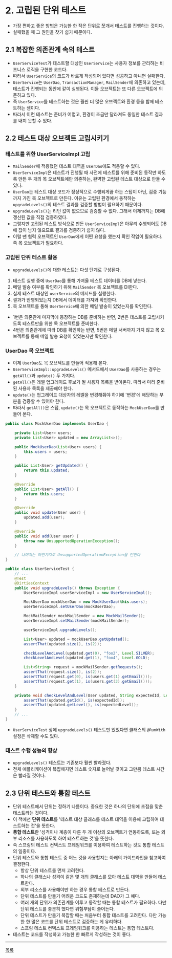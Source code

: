 # 2. 고립된 단위 테스트

- 가장 편하고 좋은 방법은 가능한 한 작은 단위로 쪼개서 테스트를 진행하는 것이다.
- 실패했을 때 그 원인을 찾기 쉽기 때문이다.

## 2.1 복잡한 의존관계 속의 테스트

- `UserServiceTest`가 테스트할 대상인 `UserService`는 사용자 정보를 관리하는 비즈니스 로직을 구현한 코드다.
- 따라서 `UserService`의 코드가 바르게 작성되어 있다면 성공하고 아니면 실패한다.
- `UserService`는 `UserDao`, `TransactionManager`, `MailSender`에 의존하고 있는데, 테스트가 진행되는 동안에 같이 실행된다. 이들 오브젝트는 또 다른 오브젝트에 의존하고 있다.
- 즉 `UserService`를 테스트하는 것은 훨씬 더 많은 오브젝트와 환경 등을 함께 테스트하는 셈이다.
- 따라서 이런 테스트는 준비가 어렵고, 환경이 조금만 달라져도 동일한 테스트 결과를 내지 못할 수 있다.

## 2.2 테스트 대상 오브젝트 고립시키기

### 테스트를 위한 UserServiceImpl 고립

- `MailSender`에 적용했던 테스트 대역을 `UserDao`에도 적용할 수 있다.
- `UserServiceImpl`은 테스트가 진행될 때 사전에 테스트를 위해 준비된 동작만 하도록 만든 두 개의 목 오브젝트에만 의존하는, 완벽한 고립된 테스트 대상으로 만들 수 있다.
- `UserDao`는 테스트 대상 코드가 정상적으로 수행되게끔 하는 스텁이 아닌, 검증 기능까지 가진 목 오브젝트로 만든다. 이유는 고립된 환경에서 동작하는 `upgradeLevels()`의 테스트 결과를 검증할 방법이 필요하기 때문이다.
- `upgradeLevels()`는 리턴 값이 없으므로 검증할 수 없다. 그래서 이제까지는 DB에 갱신된 값을 직접 검증하였다.
- 그렇지만 고립된 테스트 방식으로 만든 `UserServiceImpl`은 아무리 수행되어도 DB에 값이 남지 않으므로 결과를 검증하기 쉽지 않다.
- 이럴 땐 협력 오브젝트인 `UserDao`에게 어떤 요청을 했는지 확인 작업이 필요하다. 즉 목 오브젝트가 필요하다.

### 고립된 단위 테스트 활용

- `upgradeLevels()`에 대한 테스트는 다섯 단계로 구성된다.

1. 테스트 실행 중에 `UserDao`를 통해 가져올 테스트 데이터를 DB에 넣는다.
2. 메일 발송 여부를 확인하기 위해 `MailSender` 목 오브젝트를 DI한다.
3. 실제 테스트 대상인 `userService`의 메서드를 실행한다.
4. 결과가 반영되었는지 DB에서 데이터를 가져와 확인한다.
5. 목 오브젝트를 통해 `UserService`에 의한 메일 발송이 있었는지를 확인한다.

- 1번은 의존관계 마지막에 등장하는 DB를 준비하는 반면, 2번은 테스트를 고립시키도록 테스트만을 위한 목 오브젝트를 준비한다.
- 4번은 의존관계에 따라 DB를 확인하는 반면, 5번은 메일 서버까지 가지 않고 목 오브젝트를 통해 메일 발송 요청이 있었는지만 확인한다.

### UserDao 목 오브젝트

- 이제 `UserDao`도 목 오브젝트를 만들어 적용해 본다.
- `UserServiceImpl::upgradeLevels()` 메서드에서 `UserDao`를 사용하는 경우는 `getAll()`과 `update()` 두 가지다.
- `getAll()`은 레벨 업그레이드 후보가 될 사용자 목록을 받아온다. 따라서 미리 준비된 사용자 목록을 제공해야 한다.
- `update()`는 업그레이드 대상자의 레벨을 변경해줘야 하기에 '변경'에 해당하는 부분을 검증할 수 있어야 한다.
- 따라서 `getAll()`은 스텁, `update()`는 목 오브젝트로 동작하는 `MockUserDao`를 만들어 본다.

```java
public class MockUserDao implements UserDao {

    private List<User> users;
    private List<User> updated = new ArrayList<>();

    public MockUserDao(List<User> users) {
        this.users = users;
    }

    public List<User> getUpdated() {
        return this.updated;
    }

    @Override
    public List<User> getAll() {
        return this.users;
    }

    @Override
    public void update(User user) {
        updated.add(user);
    }

    @Override
    public void add(User user) {
        throw new UnsupportedOperationException();
    }

    // 나머지는 마찬가지로 UnsupportedOperationException을 던진다
}
```

```java
public class UserServiceTest {
    // ...
    @Test
    @DirtiesContext
    public void upgradeLevels() throws Exception {
        UserServiceImpl userServiceImpl = new UserServiceImpl();

        MockUserDao mockUserDao = new MockUserDao(this.users);
        userServiceImpl.setUserDao(mockUserDao);

        MockMailSender mockMailSender = new MockMailSender();
        userServiceImpl.setMailSender(mockMailSender);

        userServiceImpl.upgradeLevels();

        List<User> updated = mockUserDao.getUpdated();
        assertThat(updated.size(), is(2));

        checkLevelAndLevel(updated.get(0), "foo2", Level.SILVER);
        checkLevelAndLevel(updated.get(1), "foo4", Level.GOLD);

        List<String> request = mockMailSender.getRequests();
        assertThat(request.size(), is(2));
        assertThat(request.get(0), is(users.get(1).getEmail()));
        assertThat(request.get(1), is(users.get(3).getEmail()));
    }

    private void checkLevelAndLevel(User updated, String expectedId, Level expectedLevel) {
        assertThat(updated.getId(), is(expectedId));
        assertThat(updated.getLevel(), is(expectedLevel));
    }
    // ...
}
```

- `UserServiceTest` 상에 `upgradeLevels()` 테스트만 있었다면 클래스의 `@RunWith` 설정은 삭제할 수도 있다.

### 테스트 수행 성능의 향상

-  `upgradeLevels()` 테스트는 기존보다 훨씬 빨라졌다.
- 전체 애플리케이션이 복잡해지면 테스트 숫자로 늘어날 것이고 그만큼 테스트 시간은 빨라질 것이다.


## 2.3 단위 테스트와 통합 테스트

- 단위 테스트에서 단위는 정하기 나름이다. 중요한 것은 하나의 단위에 초점을 맞춘 테스트라는 것이다.
- 이 책에선 **단위 테스트**를 '테스트 대상 클래스를 테스트 대역을 이용해 고립하여 테스트하는 것'을 뜻한다.
- **통합 테스트**란 '성격이나 계층이 다른 두 개 이상의 오브젝트가 연동하도록, 또는 외부 리소스를 사용하도록 하여 테스트하는 것'을 뜻한다.
- 즉 스프링의 테스트 컨텍스트 프레임워크를 이용하여 테스트하는 것도 통합 테스트의 일종이다.
- 단위 테스트와 통합 테스트 중 어느 것을 사용할지는 아래의 가이드라인을 참고하여 결졍한다.
    - 항상 단위 테스트를 먼저 고려한다.
    - 하나의 클래스나 성격이 같은 몇 개의 클래스를 모아 테스트 대역을 만들어 테스트한다.
    - 외부 리소스를 사용해야만 하는 경우 통합 테스트로 만든다.
    - 단위 테스트를 만들기 어려운 코드도 존재하는데 DAO가 그 예다.
    - 여러 개의 단위가 의존관계를 이루고 동작할 때는 통합 테스트가 필요하다. 다만 단위 테스트를 충분히 했다면 위험부담이 줄어든다.
    - 단위 테스트가 만들기 복잡할 때는 처음부터 통합 테스트를 고려한다. 다만 가능한 한 많은 코드를 단위 테스트로 검증하는 게 유리하다.
    - 스프링 테스트 컨텍스트 프레임워크를 이용하는 테스트는 통합 테스트다.
- 테스트는 코드를 작성하고 가능한 한 빠르게 작성하는 것이 좋다.

---
[목록](./index.md)